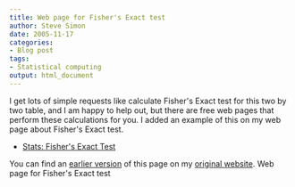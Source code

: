 ```yaml
---
title: Web page for Fisher's Exact test
author: Steve Simon
date: 2005-11-17
categories:
- Blog post
tags:
- Statistical computing
output: html_document
---
```

I get lots of simple requests like calculate Fisher\'s Exact test for
this two by two table, and I am happy to help out, but there are free
web pages that perform these calculations for you. I added an example of
this on my web page about Fisher\'s Exact test.

-   [Stats: Fisher\'s Exact Test](../ask/fishers.asp)

You can find an [earlier version](http://www.pmean.com/05/FishersExact.html) of this page on my [original website](http://www.pmean.com/original_site.html). Web page for Fisher's Exact test
